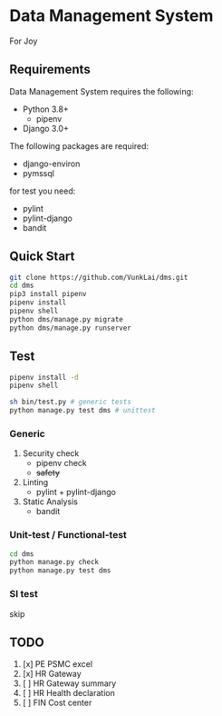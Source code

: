 # Data Management System

For Joy

## Requirements

Data Management System requires the following:

- Python 3.8+
  - pipenv
- Django 3.0+

The following packages are required:

- django-environ
- pymssql

for test you need:

- pylint
- pylint-django
- bandit

## Quick Start

```bash
git clone https://github.com/VunkLai/dms.git
cd dms
pip3 install pipenv
pipenv install
pipenv shell
python dms/manage.py migrate
python dms/manage.py runserver
```

## Test

```bash
pipenv install -d
pipenv shell

sh bin/test.py # generic tests
python manage.py test dms # unittest
```

### Generic

1. Security check
   - pipenv check
   - ~~safety~~
2. Linting
   - pylint + pylint-django
3. Static Analysis
   - bandit

### Unit-test / Functional-test

```bash
cd dms
python manage.py check
python manage.py test dms
```

### SI test

skip

## TODO

1. [x] PE PSMC excel
2. [x] HR Gateway
3. [ ] HR Gateway summary
4. [ ] HR Health declaration
5. [ ] FIN Cost center
